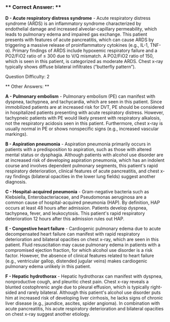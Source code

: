 ### ** Correct Answer: **

**D - Acute respiratory distress syndrome** - Acute respiratory distress syndrome (ARDS) is an inflammatory syndrome characterized by endothelial damage and increased alveolar-capillary permeability, which leads to pulmonary edema and impaired gas exchange. This patient presents with features of acute pancreatitis, which can cause ARDS by triggering a massive release of proinflammatory cytokines (e.g., IL-1, TNF-α). Primary findings of ARDS include hypoxemic respiratory failure and a PO2/FiO2 ratio of ≤ 300 due to V/Q mismatch. A PO2/FiO2 ratio of 150, which is seen in this patient, is categorized as moderate ARDS. Chest x-ray typically shows diffuse bilateral infiltrates (“butterfly pattern”).

Question Difficulty: 2

** Other Answers: **

**A - Pulmonary embolism** - Pulmonary embolism (PE) can manifest with dyspnea, tachypnea, and tachycardia, which are seen in this patient. Since immobilized patients are at increased risk for DVT, PE should be considered in hospitalized patients presenting with acute respiratory distress. However, tachypneic patients with PE would likely present with respiratory alkalosis, not the respiratory acidosis seen in this patient. Furthermore, chest x-ray is usually normal in PE or shows nonspecific signs (e.g., increased vascular markings).

**B - Aspiration pneumonia** - Aspiration pneumonia primarily occurs in patients with a predisposition to aspiration, such as those with altered mental status or dysphagia. Although patients with alcohol use disorder are at increased risk of developing aspiration pneumonia, which has an indolent course and involves dependent pulmonary segments, this patient's rapid respiratory deterioration, clinical features of acute pancreatitis, and chest x-ray findings (bilateral opacities in the lower lung fields) suggest another diagnosis.

**C - Hospital-acquired pneumonia** - Gram-negative bacteria such as Klebsiella, Enterobacteriaceae, and Pseudomonas aeruginosa are a common cause of hospital-acquired pneumonia (HAP). By definition, HAP occurs at least 48 hours after admission. Patients develop dyspnea, tachypnea, fever, and leukocytosis. This patient's rapid respiratory deterioration 12 hours after this admission rules out HAP.

**E - Congestive heart failure** - Cardiogenic pulmonary edema due to acute decompensated heart failure can manifest with rapid respiratory deterioration and bilateral opacities on chest x-ray, which are seen in this patient. Fluid resuscitation may cause pulmonary edema in patients with a compromised ejection fraction, for which alcohol use disorder is a risk factor. However, the absence of clinical features related to heart failure (e.g., ventricular gallop, distended jugular veins) makes cardiogenic pulmonary edema unlikely in this patient.

**F - Hepatic hydrothorax** - Hepatic hydrothorax can manifest with dyspnea, nonproductive cough, and pleuritic chest pain. Chest x-ray reveals a blunted costophrenic angle due to pleural effusion, which is typically right-sided and rarely bilateral. Although this patient's alcohol use disorder puts him at increased risk of developing liver cirrhosis, he lacks signs of chronic liver disease (e.g., jaundice, ascites, spider angioma). In combination with acute pancreatitis, his acute respiratory deterioration and bilateral opacities on chest x-ray suggest another etiology.

